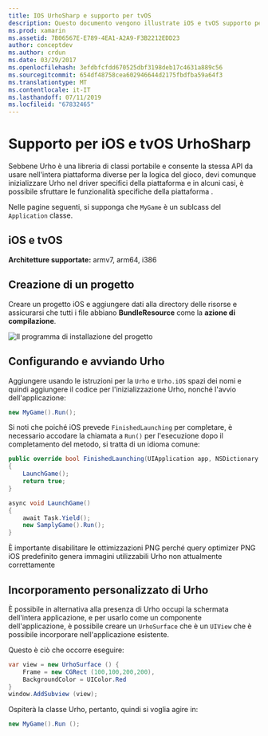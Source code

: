 ```yaml
---
title: IOS UrhoSharp e supporto per tvOS
description: Questo documento vengono illustrate iOS e tvOS supporto per UrhoSharp. Viene descritto come creare un progetto, configurare e avviare Urho e seguire un incorporamento personalizzato di Urho.
ms.prod: xamarin
ms.assetid: 7B06567E-E789-4EA1-A2A9-F3B2212EDD23
author: conceptdev
ms.author: crdun
ms.date: 03/29/2017
ms.openlocfilehash: 3efdbfcfdd670525dbf3198deb17c4631a889c56
ms.sourcegitcommit: 654df48758cea602946644d2175fbdfba59a64f3
ms.translationtype: MT
ms.contentlocale: it-IT
ms.lasthandoff: 07/11/2019
ms.locfileid: "67832465"
---
```

# <a name="urhosharp-ios-and-tvos-support"></a>Supporto per iOS e tvOS UrhoSharp

Sebbene Urho è una libreria di classi portabile e consente la stessa API da usare nell'intera piattaforma diverse per la logica del gioco, devi comunque inizializzare Urho nel driver specifici della piattaforma e in alcuni casi, è possibile sfruttare le funzionalità specifiche della piattaforma .

Nelle pagine seguenti, si supponga che `MyGame` è un sublcass del `Application` classe.

## <a name="ios-and-tvos"></a>iOS e tvOS

**Architetture supportate:** armv7, arm64, i386

## <a name="creating-a-project"></a>Creazione di un progetto

Creare un progetto iOS e aggiungere dati alla directory delle risorse e assicurarsi che tutti i file abbiano **BundleResource** come la **azione di compilazione**.

![Il programma di installazione del progetto](ios-images/image-4.png "aggiungere dati alla directory delle risorse")

## <a name="configuring-and-launching-urho"></a>Configurando e avviando Urho

Aggiungere usando le istruzioni per la `Urho` e `Urho.iOS` spazi dei nomi e quindi aggiungere il codice per l'inizializzazione Urho, nonché l'avvio dell'applicazione:

```csharp
new MyGame().Run();
```

Si noti che poiché iOS prevede `FinishedLaunching` per completare, è necessario accodare la chiamata a `Run()` per l'esecuzione dopo il completamento del metodo, si tratta di un idioma comune:

```csharp
public override bool FinishedLaunching(UIApplication app, NSDictionary options)
{
    LaunchGame();
    return true;
}

async void LaunchGame()
{
    await Task.Yield();
    new SamplyGame().Run();
}
```

È importante disabilitare le ottimizzazioni PNG perché query optimizer PNG iOS predefinito genera immagini utilizzabili Urho non attualmente correttamente

## <a name="custom-embedding-of-urho"></a>Incorporamento personalizzato di Urho

È possibile in alternativa alla presenza di Urho occupi la schermata dell'intera applicazione, e per usarlo come un componente dell'applicazione, è possibile creare un `UrhoSurface` che è un `UIView` che è possibile incorporare nell'applicazione esistente.

Questo è ciò che occorre eseguire:

```csharp
var view = new UrhoSurface () {
    Frame = new CGRect (100,100,200,200),
    BackgroundColor = UIColor.Red
}
window.AddSubview (view);
```

Ospiterà la classe Urho, pertanto, quindi si voglia agire in:

```csharp
new MyGame().Run ();
```
